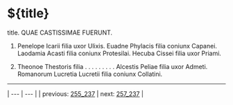 # ${title}

title. QUAE CASTISSIMAE FUERUNT.



1. Penelope Icarii filia uxor Ulixis. Euadne Phylacis filia coniunx Capanei. Laodamia Acasti filia coniunx Protesilai. Hecuba Cissei filia uxor Priami.



2. Theonoe Thestoris filia . . . . . . . . . Alcestis Peliae filia uxor Admeti. Romanorum Lucretia Lucretii filia coniunx Collatini.



---

| --- | --- |
| previous: [255_237](../255_237/) | next: [257_237](../257_237/) |